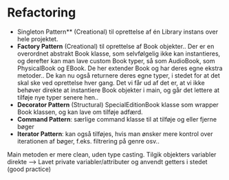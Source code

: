 # Refactoring

- Singleton Pattern** (Creational) til oprettelse af én Library instans over hele projektet.
- **Factory Pattern** (Creational) til oprettelse af Book objekter.. Der er en overordnet abstrakt Book klasse, som selvfølgelig ikke kan instantieres, og derefter kan man lave custom Book typer, så som AudioBook, som PhysicalBook og EBook. De her extender Book og har deres egne ekstra metoder.. De kan nu også returnere deres egne typer, i stedet for at det skal ske ved oprettelse hver gang. Det vi får ud af det er, at vi ikke behøver direkte at instantiere Book objekter i main, og går det lettere at tilføje nye typer senere hen..
- **Decorator Pattern** (Structural) SpecialEditionBook klasse som wrapper Book klassen, og kan lave om tilføje adfærd.
- **Command Pattern**: særlige command klasse til at tilføje og eller fjerne bøger
- **Iterator Pattern**: kan også tilføjes, hvis man ønsker mere kontrol over iterationen af bøger, f.eks. filtrering på genre osv..

Main metoden er mere clean, uden type casting. Tilgik objekters variabler direkte --> Lavet private variabler/attributer og anvendt getters i stedet (good practice)
